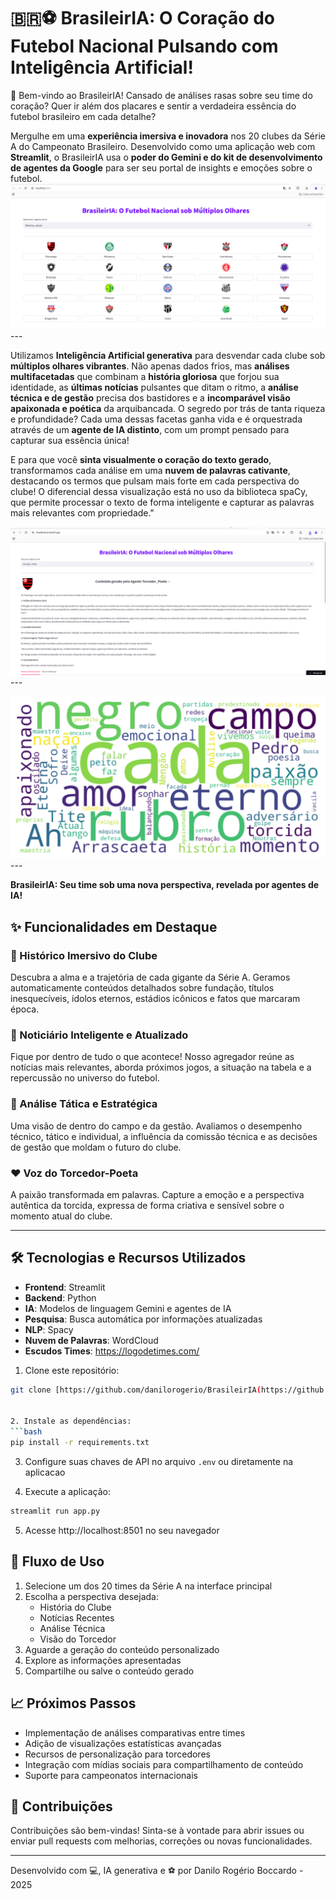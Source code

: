 # 🇧🇷⚽ BrasileirIA: O Coração do Futebol Nacional Pulsando com Inteligência Artificial!

👋 Bem-vindo ao BrasileirIA! Cansado de análises rasas sobre seu time do coração? Quer ir além dos placares e sentir a verdadeira essência do futebol brasileiro em cada detalhe?

Mergulhe em uma **experiência imersiva e inovadora** nos 20 clubes da Série A do Campeonato Brasileiro. Desenvolvido como uma aplicação web com **Streamlit**, o BrasileirIA usa o **poder do Gemini e do kit de desenvolvimento de agentes da Google** para ser seu portal de insights e emoções sobre o futebol.
![BrasileirIA Screenshot](https://github.com/danilorogerio/BrasileirIA/blob/704f817f36fa8c8da21ba2f028838e45993acc97/imagens/Tela_Inicial.png) ---

Utilizamos **Inteligência Artificial generativa** para desvendar cada clube sob **múltiplos olhares vibrantes**. Não apenas dados frios, mas **análises multifacetadas** que combinam a **história gloriosa** que forjou sua identidade, as **últimas notícias** pulsantes que ditam o ritmo, a **análise técnica e de gestão** precisa dos bastidores e a **incomparável visão apaixonada e poética** da arquibancada. O segredo por trás de tanta riqueza e profundidade? Cada uma dessas facetas ganha vida e é orquestrada através de um **agente de IA distinto**, com um prompt pensado para capturar sua essência única! 

E para que você **sinta visualmente o coração do texto gerado**, transformamos cada análise em uma **nuvem de palavras cativante**, destacando os termos que pulsam mais forte em cada perspectiva do clube!  O diferencial dessa visualização está no uso da biblioteca spaCy, que permite processar o texto de forma inteligente e capturar as palavras mais relevantes com propriedade."

![Screenshot Agente Torcedor](https://github.com/danilorogerio/BrasileirIA/blob/c3d55472f3c0f8e9350aeda449dea834e11af9e5/imagens/Screenshot_Agente_Torcedor.png) ---

![Screenshot Nuvem de Palavras ](https://github.com/danilorogerio/BrasileirIA/blob/e95dfd2b2d55268d82e2c5b796499070110bcc27/imagens/nuvem_termos_gerais) ---

**BrasileirIA: Seu time sob uma nova perspectiva, revelada por agentes de IA!**


## ✨ Funcionalidades em Destaque

### 📜 Histórico Imersivo do Clube 
Descubra a alma e a trajetória de cada gigante da Série A. Geramos automaticamente conteúdos detalhados sobre fundação, títulos inesquecíveis, ídolos eternos, estádios icônicos e fatos que marcaram época.

### 📰 Noticiário Inteligente e Atualizado
Fique por dentro de tudo o que acontece! Nosso agregador reúne as  notícias mais relevantes, aborda próximos jogos, a situação na tabela e a repercussão no universo do futebol.

### 🧠 Análise Tática e Estratégica
Uma visão de dentro do campo e da gestão. Avaliamos o desempenho técnico, tático e individual, a influência da comissão técnica e as decisões de gestão que moldam o futuro do clube.

### ❤️ Voz do Torcedor-Poeta
A paixão transformada em palavras. Capture a emoção e a perspectiva autêntica da torcida, expressa de forma criativa e sensível sobre o momento atual do clube.

---

## 🛠️ Tecnologias e Recursos Utilizados

- **Frontend**: Streamlit
- **Backend**: Python
- **IA**: Modelos de linguagem Gemini e agentes de IA
- **Pesquisa**: Busca automática por informações atualizadas
- **NLP**: Spacy
- **Nuvem de Palavras**: WordCloud
- **Escudos Times**: https://logodetimes.com/

1. Clone este repositório:
```bash
git clone [https://github.com/danilorogerio/BrasileirIA(https://github.com/danilorogerio/BrasileirIA


2. Instale as dependências:
```bash
pip install -r requirements.txt
```

3. Configure suas chaves de API no arquivo `.env` ou diretamente na aplicacao

4. Execute a aplicação:
```bash
streamlit run app.py
```

5. Acesse http://localhost:8501 no seu navegador

## 🔄 Fluxo de Uso

1. Selecione um dos 20 times da Série A na interface principal
2. Escolha a perspectiva desejada:
   - História do Clube
   - Notícias Recentes
   - Análise Técnica
   - Visão do Torcedor
3. Aguarde a geração do conteúdo personalizado
4. Explore as informações apresentadas
5. Compartilhe ou salve o conteúdo gerado

## 📈 Próximos Passos

- Implementação de análises comparativas entre times
- Adição de visualizações estatísticas avançadas
- Recursos de personalização para torcedores
- Integração com mídias sociais para compartilhamento de conteúdo
- Suporte para campeonatos internacionais

## 🤝 Contribuições

Contribuições são bem-vindas! Sinta-se à vontade para abrir issues ou enviar pull requests com melhorias, correções ou novas funcionalidades.

---

Desenvolvido com 💻, IA generativa e ⚽ por Danilo Rogério Boccardo - 2025
